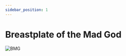 ```yaml
---
sidebar_position: 1
---
```


# Breastplate of the Mad God

![BMG](https://vwiki.valorserver.com/api/item/picture/breastplate%20of%20the%20mad%20god)
